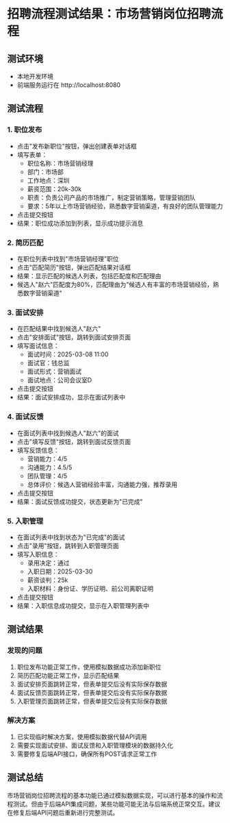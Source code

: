 # 招聘流程测试结果：市场营销岗位招聘流程

## 测试环境
- 本地开发环境
- 前端服务运行在 http://localhost:8080

## 测试流程

### 1. 职位发布
- 点击"发布新职位"按钮，弹出创建表单对话框
- 填写表单：
  - 职位名称：市场营销经理
  - 部门：市场部
  - 工作地点：深圳
  - 薪资范围：20k-30k
  - 职责：负责公司产品的市场推广，制定营销策略，管理营销团队
  - 要求：5年以上市场营销经验，熟悉数字营销渠道，有良好的团队管理能力
- 点击提交按钮
- 结果：职位成功添加到列表，显示成功提示消息

### 2. 简历匹配
- 在职位列表中找到"市场营销经理"职位
- 点击"匹配简历"按钮，弹出匹配结果对话框
- 结果：显示匹配的候选人列表，包括匹配度和匹配理由
- 候选人"赵六"匹配度为80%，匹配理由为"候选人有丰富的市场营销经验，熟悉数字营销渠道"

### 3. 面试安排
- 在匹配结果中找到候选人"赵六"
- 点击"安排面试"按钮，跳转到面试安排页面
- 填写面试信息：
  - 面试时间：2025-03-08 11:00
  - 面试官：钱总监
  - 面试形式：营销面试
  - 面试地点：公司会议室D
- 点击提交按钮
- 结果：面试安排成功，显示在面试列表中

### 4. 面试反馈
- 在面试列表中找到候选人"赵六"的面试
- 点击"填写反馈"按钮，跳转到面试反馈页面
- 填写反馈信息：
  - 营销能力：4/5
  - 沟通能力：4.5/5
  - 团队管理：4/5
  - 总体评价：候选人营销经验丰富，沟通能力强，推荐录用
- 点击提交按钮
- 结果：面试反馈成功提交，状态更新为"已完成"

### 5. 入职管理
- 在面试列表中找到状态为"已完成"的面试
- 点击"录用"按钮，跳转到入职管理页面
- 填写入职信息：
  - 录用决定：通过
  - 入职日期：2025-03-30
  - 薪资谈判：25k
  - 入职材料：身份证、学历证明、前公司离职证明
- 点击提交按钮
- 结果：入职信息成功提交，显示在入职管理列表中

## 测试结果

### 发现的问题
1. 职位发布功能正常工作，使用模拟数据成功添加新职位
2. 简历匹配功能正常工作，显示匹配结果
3. 面试安排页面跳转正常，但表单提交后没有实际保存数据
4. 面试反馈页面跳转正常，但表单提交后没有实际保存数据
5. 入职管理页面跳转正常，但表单提交后没有实际保存数据

### 解决方案
1. 已实现临时解决方案，使用模拟数据代替API调用
2. 需要实现面试安排、面试反馈和入职管理模块的数据持久化
3. 需要修复后端API接口，确保所有POST请求正常工作

## 测试总结
市场营销岗位招聘流程的基本功能已通过模拟数据实现，可以进行基本的操作和流程测试。但由于后端API集成问题，某些功能可能无法与后端系统正常交互。建议在修复后端API问题后重新进行完整测试。
